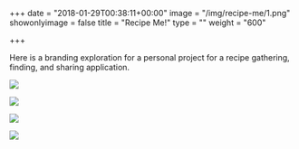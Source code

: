 +++
date = "2018-01-29T00:38:11+00:00"
image = "/img/recipe-me/1.png"
showonlyimage = false
title = "Recipe Me!"
type = ""
weight = "600"

+++
<!--more-->
Here is a branding exploration for a personal project for a recipe gathering, finding, and sharing application.

![](/img/recipe-me/1.png)

![](/img/recipe-me/2.png)

![](/img/recipe-me/3.png)

![](/img/recipe-me/4.png)